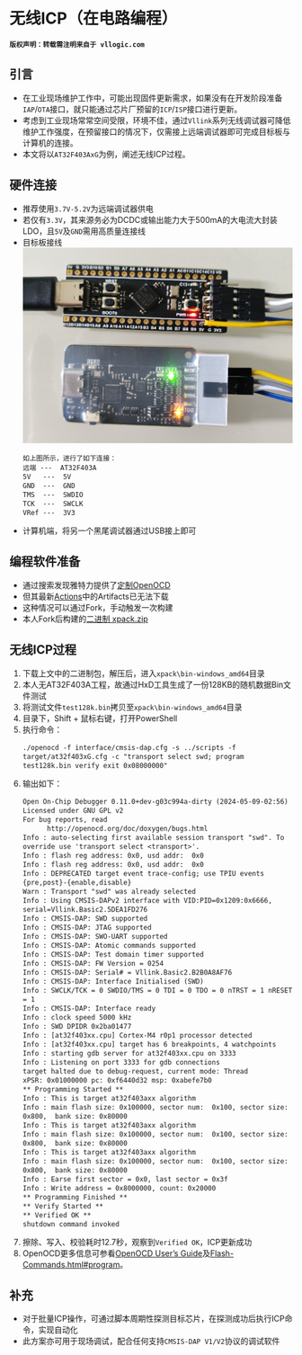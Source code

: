 # 无线ICP（在电路编程）

**`版权声明：转载需注明来自于 vllogic.com `**

## 引言
* 在工业现场维护工作中，可能出现固件更新需求，如果没有在开发阶段准备`IAP`/`OTA`接口，就只能通过芯片厂预留的`ICP`/`ISP`接口进行更新。
* 考虑到工业现场常常空间受限，环境不佳，通过`Vllink`系列无线调试器可降低维护工作强度，在预留接口的情况下，仅需接上远端调试器即可完成目标板与计算机的连接。
* 本文将以`AT32F403AxG`为例，阐述无线ICP过程。

## 硬件连接
* 推荐使用`3.7V-5.2V`为远端调试器供电
* 若仅有`3.3V`，其来源务必为DCDC或输出能力大于500mA的大电流大封装LDO，且`5V`及`GND`需用高质量连接线
* 目标板接线
  ![](../_static/picture/wireless_icp_at32f403a.png)
   ```
   如上图所示，进行了如下连接：
   远端 ---  AT32F403A
   5V   ---  5V
   GND  ---  GND
   TMS  ---  SWDIO
   TCK  ---  SWCLK
   VRef ---  3V3
   ```
* 计算机端，将另一个黑尾调试器通过USB接上即可

## 编程软件准备
* 通过搜索发现雅特力提供了[定制OpenOCD](https://github.com/ArteryTek/openocd)
* 但其最新[Actions](https://github.com/ArteryTek/openocd/actions/runs/7520365309)中的Artifacts已无法下载
* 这种情况可以通过Fork，手动触发一次构建
* 本人Fork后构建的[二进制 xpack.zip](https://github.com/vllogic/ArteryTek_openocd/releases/tag/20240509)

## 无线ICP过程
1. 下载上文中的二进制包，解压后，进入`xpack\bin-windows_amd64`目录
2. 本人无AT32F403A工程，故通过HxD工具生成了一份128KB的随机数据Bin文件测试
3. 将测试文件`test128k.bin`拷贝至`xpack\bin-windows_amd64`目录
4. 目录下，Shift + 鼠标右键，打开PowerShell
5. 执行命令：
   ```
   ./openocd -f interface/cmsis-dap.cfg -s ../scripts -f target/at32f403xG.cfg -c "transport select swd; program test128k.bin verify exit 0x08000000"
   ```
6. 输出如下：
   ```
   Open On-Chip Debugger 0.11.0+dev-g03c994a-dirty (2024-05-09-02:56)
   Licensed under GNU GPL v2
   For bug reports, read
         http://openocd.org/doc/doxygen/bugs.html
   Info : auto-selecting first available session transport "swd". To override use 'transport select <transport>'.
   Info : flash reg address: 0x0, usd addr:  0x0
   Info : flash reg address: 0x0, usd addr:  0x0
   Info : DEPRECATED target event trace-config; use TPIU events {pre,post}-{enable,disable}
   Warn : Transport "swd" was already selected
   Info : Using CMSIS-DAPv2 interface with VID:PID=0x1209:0x6666, serial=Vllink.Basic2.5DEA1FD276
   Info : CMSIS-DAP: SWD supported
   Info : CMSIS-DAP: JTAG supported
   Info : CMSIS-DAP: SWO-UART supported
   Info : CMSIS-DAP: Atomic commands supported
   Info : CMSIS-DAP: Test domain timer supported
   Info : CMSIS-DAP: FW Version = 0254
   Info : CMSIS-DAP: Serial# = Vllink.Basic2.B2B0A8AF76
   Info : CMSIS-DAP: Interface Initialised (SWD)
   Info : SWCLK/TCK = 0 SWDIO/TMS = 0 TDI = 0 TDO = 0 nTRST = 1 nRESET = 1
   Info : CMSIS-DAP: Interface ready
   Info : clock speed 5000 kHz
   Info : SWD DPIDR 0x2ba01477
   Info : [at32f403xx.cpu] Cortex-M4 r0p1 processor detected
   Info : [at32f403xx.cpu] target has 6 breakpoints, 4 watchpoints
   Info : starting gdb server for at32f403xx.cpu on 3333
   Info : Listening on port 3333 for gdb connections
   target halted due to debug-request, current mode: Thread
   xPSR: 0x01000000 pc: 0xf6440d32 msp: 0xabefe7b0
   ** Programming Started **
   Info : This is target at32f403axx algorithm
   Info : main flash size: 0x100000, sector num:  0x100, sector size: 0x800,  bank size: 0x80000
   Info : This is target at32f403axx algorithm
   Info : main flash size: 0x100000, sector num:  0x100, sector size: 0x800,  bank size: 0x80000
   Info : This is target at32f403axx algorithm
   Info : main flash size: 0x100000, sector num:  0x100, sector size: 0x800,  bank size: 0x80000
   Info : Earse first sector = 0x0, last sector = 0x3f
   Info : Write address = 0x8000000, count: 0x20000
   ** Programming Finished **
   ** Verify Started **
   ** Verified OK **
   shutdown command invoked
   ```
7. 擦除、写入、校验耗时12.7秒，观察到`Verified OK`，ICP更新成功
8. OpenOCD更多信息可参看[OpenOCD User’s Guide](https://openocd.org/doc/html/index.html)及[Flash-Commands.html#program](https://openocd.org/doc/html/Flash-Commands.html#program)。

## 补充
* 对于批量ICP操作，可通过脚本周期性探测目标芯片，在探测成功后执行ICP命令，实现自动化
* 此方案亦可用于现场调试，配合任何支持`CMSIS-DAP V1/V2`协议的调试软件
